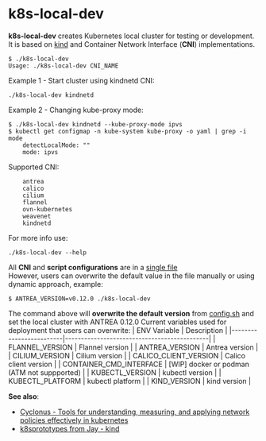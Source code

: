 # k8s-local-dev

**k8s-local-dev** creates Kubernetes local cluster for testing or development. It is based on [kind](https://kind.sigs.k8s.io/) and Container Network Interface (**CNI**) implementations.  

```
$ ./k8s-local-dev 
Usage: ./k8s-local-dev CNI_NAME
```

Example 1 - Start cluster using kindnetd CNI:
```
./k8s-local-dev kindnetd
```

Example 2 - Changing kube-proxy mode:
```
$ ./k8s-local-dev kindnetd --kube-proxy-mode ipvs
$ kubectl get configmap -n kube-system kube-proxy -o yaml | grep -i mode
    detectLocalMode: ""
    mode: ipvs
```

Supported CNI: 
```
	antrea
	calico
	cilium
	flannel
	ovn-kubernetes
	weavenet
	kindnetd
```

For more info use:
```
./k8s-local-dev --help
```
All **CNI** and **script configurations** are in a [single file](https://github.com/K8sbykeshed/k8s-local-dev/blob/main/lib/config.sh)  
However, users can overwrite the default value in the file manually or using dynamic approach, example:
```
$ ANTREA_VERSION=v0.12.0 ./k8s-local-dev
```
The command above will **overwrite the default version** from [config.sh](https://github.com/K8sbykeshed/k8s-local-dev/blob/main/lib/config.sh) and set the local cluster with ANTREA 0.12.0
Current variables used for deployment that users can overwrite:
| ENV Variable            | Description                                 |
|-------------------------|---------------------------------------------|
| FLANNEL_VERSION         | Flannel version                             |
| ANTREA_VERSION          | Antrea version                              |
| CILIUM_VERSION          | Cilium version                              |
| CALICO_CLIENT_VERSION   | Calico client version                       |
| CONTAINER_CMD_INTERFACE | [WIP] docker or podman (ATM not suppported) |
| KUBECTL_VERSION         | kubectl version                             |
| KUBECTL_PLATFORM        | kubectl platform                            |
| KIND_VERSION            | kind version                                |
  
  
**See also**:  
- [Cyclonus - Tools for understanding, measuring, and applying network policies effectively in kubernetes](https://github.com/mattfenwick/cyclonus)
- [k8sprototypes from Jay - kind](https://github.com/jayunit100/k8sprototypes/tree/master/kind)
